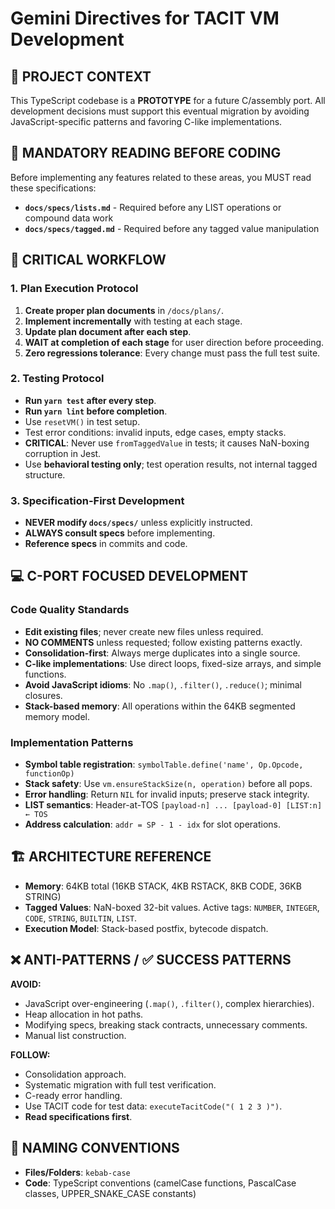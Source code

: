 # Gemini Directives for TACIT VM Development

## 🎯 PROJECT CONTEXT

This TypeScript codebase is a **PROTOTYPE** for a future C/assembly port. All development decisions must support this eventual migration by avoiding JavaScript-specific patterns and favoring C-like implementations.

## 📖 MANDATORY READING BEFORE CODING

Before implementing any features related to these areas, you MUST read these specifications:

- **`docs/specs/lists.md`** - Required before any LIST operations or compound data work
- **`docs/specs/tagged.md`** - Required before any tagged value manipulation

## 🚨 CRITICAL WORKFLOW

### 1. Plan Execution Protocol

1.  **Create proper plan documents** in `/docs/plans/`.
2.  **Implement incrementally** with testing at each stage.
3.  **Update plan document after each step**.
4.  **WAIT at completion of each stage** for user direction before proceeding.
5.  **Zero regressions tolerance**: Every change must pass the full test suite.

### 2. Testing Protocol

- **Run `yarn test` after every step**.
- **Run `yarn lint` before completion**.
- Use `resetVM()` in test setup.
- Test error conditions: invalid inputs, edge cases, empty stacks.
- **CRITICAL**: Never use `fromTaggedValue` in tests; it causes NaN-boxing corruption in Jest.
- Use **behavioral testing only**; test operation results, not internal tagged structure.

### 3. Specification-First Development

- **NEVER modify `docs/specs/`** unless explicitly instructed.
- **ALWAYS consult specs** before implementing.
- **Reference specs** in commits and code.

## 💻 C-PORT FOCUSED DEVELOPMENT

### Code Quality Standards

- **Edit existing files**; never create new files unless required.
- **NO COMMENTS** unless requested; follow existing patterns exactly.
- **Consolidation-first**: Always merge duplicates into a single source.
- **C-like implementations**: Use direct loops, fixed-size arrays, and simple functions.
- **Avoid JavaScript idioms**: No `.map()`, `.filter()`, `.reduce()`; minimal closures.
- **Stack-based memory**: All operations within the 64KB segmented memory model.

### Implementation Patterns

- **Symbol table registration**: `symbolTable.define('name', Op.Opcode, functionOp)`
- **Stack safety**: Use `vm.ensureStackSize(n, operation)` before all pops.
- **Error handling**: Return `NIL` for invalid inputs; preserve stack integrity.
- **LIST semantics**: Header-at-TOS `[payload-n] ... [payload-0] [LIST:n] ← TOS`
- **Address calculation**: `addr = SP - 1 - idx` for slot operations.

## 🏗️ ARCHITECTURE REFERENCE

- **Memory**: 64KB total (16KB STACK, 4KB RSTACK, 8KB CODE, 36KB STRING)
- **Tagged Values**: NaN-boxed 32-bit values. Active tags: `NUMBER`, `INTEGER`, `CODE`, `STRING`, `BUILTIN`, `LIST`.
- **Execution Model**: Stack-based postfix, bytecode dispatch.

## ❌ ANTI-PATTERNS / ✅ SUCCESS PATTERNS

**AVOID:**

- JavaScript over-engineering (`.map()`, `.filter()`, complex hierarchies).
- Heap allocation in hot paths.
- Modifying specs, breaking stack contracts, unnecessary comments.
- Manual list construction.

**FOLLOW:**

- Consolidation approach.
- Systematic migration with full test verification.
- C-ready error handling.
- Use TACIT code for test data: `executeTacitCode("( 1 2 3 )")`.
- **Read specifications first**.

## 🎯 NAMING CONVENTIONS

- **Files/Folders**: `kebab-case`
- **Code**: TypeScript conventions (camelCase functions, PascalCase classes, UPPER_SNAKE_CASE constants)
